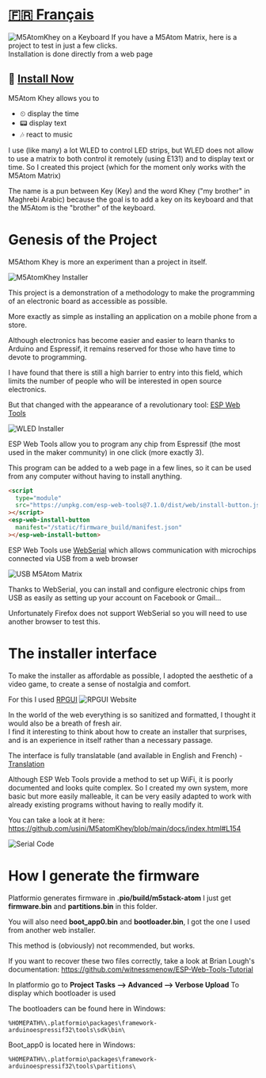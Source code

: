 #  [🇫🇷 Français](README.fr.md)

![M5AtomKhey on a Keyboard](docs/images/M5AtomKhey.png)
If you have a M5Atom Matrix, here is a project to test in just a few clicks.   
Installation is done directly from a web page
## 💾 [Install Now](https://usini.github.io/M5atomKhey/)

M5Atom Khey allows you to
* ⏲ display the time
* 📟 display text
* 🎶 react to music

I use (like many) a lot WLED to control LED strips, but WLED does not allow to use a matrix to both control it remotely (using E131) and to display text or time.
So I created this project (which for the moment only works with the M5Atom Matrix)

The name is a pun between Key (Key) and the word Khey ("my brother" in Maghrebi Arabic) because the goal is to add a key on its keyboard and that the M5Atom is the "brother" of the keyboard.

# Genesis of the Project
M5Athom Khey is more an experiment than a project in itself.

![M5AtomKhey Installer](docs/images/m5atomkhey_installer.jpg)

This project is a demonstration of a methodology to make the programming of an electronic board as accessible as possible.   

More exactly as simple as installing an application on a mobile phone from a store.

Although electronics has become easier and easier to learn thanks to Arduino and Espressif, it remains reserved for those who have time to devote to programming.   

I have found that there is still a high barrier to entry into this field, which limits the number of people who will be interested in open source electronics.

But that changed with the appearance of a revolutionary tool: [ESP Web Tools](https://esphome.github.io/esp-web-tools/)

![WLED Installer](docs/images/wled-installer.png)

ESP Web Tools allow you to program any chip from Espressif (the most used in the maker community) in one click (more exactly 3).

This program can be added to a web page in a few lines, so it can be used from any computer without having to install anything.

``` html
<script
  type="module"
  src="https://unpkg.com/esp-web-tools@7.1.0/dist/web/install-button.js?module"
></script>
<esp-web-install-button
  manifest="/static/firmware_build/manifest.json"
></esp-web-install-button>
```

ESP Web Tools use [WebSerial](https://web.dev/serial/) which allows communication with microchips connected via USB from a web browser

![USB M5Atom Matrix](docs/images/usb.png)

Thanks to WebSerial, you can install and configure electronic chips from USB as easily as setting up your account on Facebook or Gmail...

Unfortunately Firefox does not support WebSerial so you will need to use another browser to test this.

# The installer interface
To make the installer as affordable as possible, I adopted the aesthetic of a video game, to create a sense of nostalgia and comfort.

For this I used [RPGUI](http://ronenness.github.io/RPGUI/)
![RPGUI Website](docs/images/rpgui.png)

In the world of the web everything is so sanitized and formatted, I thought it would also be a breath of fresh air.   
I find it interesting to think about how to create an installer that surprises, and is an experience in itself rather than a necessary passage.

The interface is fully translatable (and available in English and French) - [Translation](https://github.com/usini/M5atomKhey/tree/main/docs/i18n)

Although ESP Web Tools provide a method to set up WiFi, it is poorly documented and looks quite complex.
So I created my own system, more basic but more easily malleable, it can be very easily adapted to work with already existing programs without
having to really modify it.

You can take a look at it here: https://github.com/usini/M5atomKhey/blob/main/docs/index.html#L154

![Serial Code](docs/images/code_serial.png)

# How I generate the firmware
Platformio generates firmware in **.pio/build/m5stack-atom**
I just get **firmware.bin** and **partitions.bin** in this folder.

You will also need **boot_app0.bin** and **bootloader.bin**, I got the one I used from another web installer.

This method is (obviously) not recommended, but works.    

If you want to recover these two files correctly, take a look at Brian Lough's documentation: https://github.com/witnessmenow/ESP-Web-Tools-Tutorial

In platformio go to **Project Tasks --> Advanced --> Verbose Upload**
To display which bootloader is used

The bootloaders can be found here in Windows:
```
%HOMEPATH%\.platformio\packages\framework-arduinoespressif32\tools\sdk\bin\
```

Boot_app0 is located here in Windows:
```
%HOMEPATH%\.platformio\packages\framework-arduinoespressif32\tools\partitions\
``` 

